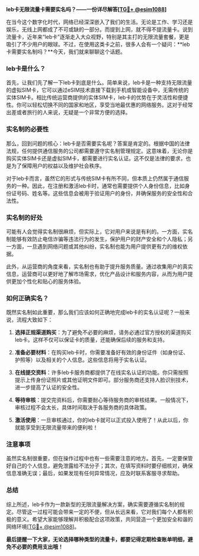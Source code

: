 **leb卡无限流量卡需要实名吗？——一份详尽解答[[TG💪+ @esim1088](https://t.me/s/esim1088)]**

在当今这个数字化时代，网络已经深深嵌入了我们的生活。无论是工作、学习还是娱乐，无线上网都成了不可或缺的一部分。而提到上网，就不得不提流量卡。说到流量卡，近年来“leb卡”逐渐走入大众视野，特别是其主打的无限流量套餐，更是吸引了不少用户的眼球。不过，在使用这类卡之前，很多人会有一个疑问：**leb卡需要实名制吗？**今天，我们就来聊聊这个话题。

### leb卡是什么？

首先，让我们先了解一下leb卡到底是什么。简单来说，leb卡是一种支持无限流量的虚拟SIM卡，它可以通过eSIM技术直接下载到手机或智能设备中，无需传统的实体SIM卡。相比传统运营商提供的实体SIM卡，leb卡的优势在于灵活性和便捷性。你可以轻松切换不同的国家和地区，享受当地最优惠的网络服务。这对于经常出差或者旅行的人来说，无疑是一个非常方便的选择。

### 实名制的必要性

那么，回到问题的核心：leb卡是否需要实名呢？答案是肯定的。根据中国的法律法规，任何提供通信服务的公司都需要遵守实名制管理规定。这意味着，无论你是购买实体SIM卡还是虚拟SIM卡，都需要进行实名认证。这不仅是法律的要求，也是为了保障用户的权益以及维护社会秩序。

对于leb卡而言，虽然它的形式与传统SIM卡有所不同，但本质上仍然属于通信服务的一种。因此，在注册和激活leb卡时，通常也需要提供个人身份信息，比如身份证号码、姓名等。这些信息会被用于验证用户的身份，并确保服务的安全性和合法性。

### 实名制的好处

可能有人会觉得实名制很麻烦，但实际上，它对用户来说是有利的。一方面，实名制能够有效防止电信诈骗等违法行为的发生，保护用户的财产安全和个人隐私；另一方面，一旦遇到网络问题或其他纠纷，实名制也能为用户提供更有力的维权依据。

此外，从运营商的角度来看，实名制也有助于提升服务质量。通过收集用户的真实信息，运营商可以更好地了解市场需求，优化产品设计和服务内容，从而为用户提供更加个性化和贴心的服务体验。

### 如何正确实名？

既然实名制如此重要，那么我们应该如何正确地完成leb卡的实名认证呢？一般来说，流程大致如下：

1. **选择正规渠道购买**：为了避免不必要的麻烦，请务必通过官方授权的渠道购买leb卡。这样不仅可以保证卡的质量，还能确保后续的服务和支持。
   
2. **准备必要材料**：在购买leb卡时，你需要准备好有效的身份证件（如身份证、护照等）以及相关的个人信息。这些信息将用于实名认证。

3. **在线提交资料**：许多leb卡服务商都提供了在线实名认证的功能。你只需按照提示上传身份证照片或其他证明文件即可。部分服务商还支持人脸识别技术，进一步提高了认证的安全性。

4. **等待审核**：提交完资料后，你需要耐心等待服务商的审核结果。一般情况下，审核过程不会太长，具体时间取决于各服务商的具体政策。

5. **激活使用**：一旦审核通过，你的leb卡就可以正式投入使用了！从此以后，你就能享受到无限流量带来的便利啦！

### 注意事项

虽然实名制很重要，但在操作过程中也有一些需要注意的地方。首先，一定要保管好自己的个人信息，避免泄露给不法分子；其次，在填写资料时要仔细核对，确保信息准确无误；最后，如果发现有任何异常情况，应及时联系客服寻求帮助。

### 总结

综上所述，leb卡作为一款新型的无限流量解决方案，确实需要遵循实名制的规定。尽管这一过程可能会带来一定的不便，但从长远来看，它对我们每个人都有积极的意义。希望大家能够理解并积极配合这项政策，共同营造一个更加安全和谐的网络环境[[TG💪+ @esim1088](https://t.me/s/esim1088)]。

**最后提醒一下大家，无论选择哪种类型的流量卡，都要记得定期检查账单明细，避免不必要的费用支出哦！**